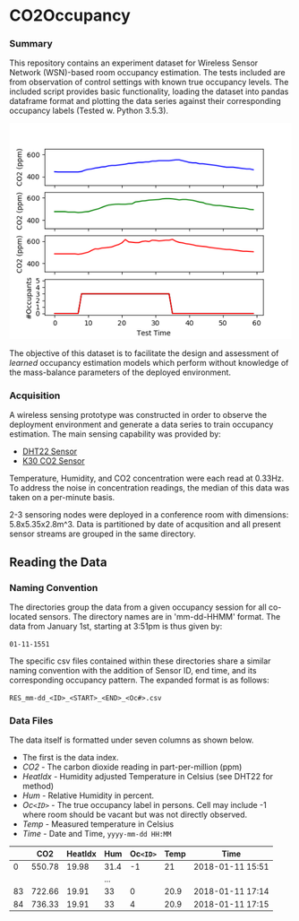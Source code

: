 # CO2Occupancy

### Summary
This repository contains an experiment dataset for Wireless Sensor Network (WSN)-based room occupancy estimation. The tests included are from observation of control settings with known true occupancy levels. 
The included script provides basic functionality, loading the dataset into pandas dataframe format and plotting the data series against their corresponding occupancy labels (Tested w. Python 3.5.3).

![Example Data and Label](./EXDataLabel.png)

The objective of this dataset is to facilitate the design and assessment of *learned* occupancy estimation models which perform without knowledge of the mass-balance parameters of the deployed environment.

### Acquisition
A wireless sensing prototype was constructed in order to observe the deployment environment and generate a data series to train occupancy estimation. The main sensing capability was provided by:
- [DHT22 Sensor](https://learn.adafruit.com/dht/overview)
- [K30 CO2 Sensor](https://www.co2meter.com/products/k-30-co2-sensor-module)

Temperature, Humidity, and CO2 concentration were each read at 0.33Hz. To address the noise in concentration readings, the median of this data was taken on a per-minute basis.

2-3 sensoring nodes were deployed in a conference room with dimensions: 5.8x5.35x2.8m^3. Data is partitioned by date of acqusition and all present sensor streams are grouped in the same directory.

## Reading the Data
### Naming Convention
The directories group the data from a given occupancy session for all co-located sensors. The directory names are in 'mm-dd-HHMM' format. The data from January 1st, starting at 3:51pm is thus given by:

`01-11-1551` 

The specific csv files contained within these directories share a similar naming convention with the addition of Sensor ID, end time, and its corresponding occupancy pattern. The expanded format is as follows:

`RES_mm-dd_<ID>_<START>_<END>_<Oc#>.csv`

### Data Files
The data itself is formatted under seven columns as shown below. 

+ The first is the data index.
+ *CO2* - The carbon dioxide reading in part-per-million (ppm)
+ *HeatIdx* - Humidity adjusted Temperature in Celsius (see DHT22 for method)
+ *Hum* - Relative Humidity in percent.
+ *Oc`<ID>`* - The true occupancy label in persons. Cell may include -1 where room should be vacant but was not directly observed.
+ *Temp* - Measured temperature in Celsius
+ *Time* - Date and Time, `yyyy-mm-dd HH:MM`



| | **CO2** | **HeatIdx** | **Hum** | **Oc`<ID>`** | **Temp** | **Time** |
| ----- | ----- | ----- | ----- | ----- | ----- | ----- |
| 0 | 550.78 | 19.98 | 31.4 | -1 | 21 | 2018-01-11 15:51 |
| | | | ... | | | |
| 83 | 722.66 | 19.91 | 33 | 0 | 20.9 | 2018-01-11 17:14 |
| 84 | 736.33 | 19.91 | 33 | 4 | 20.9 | 2018-01-11 17:15 |
